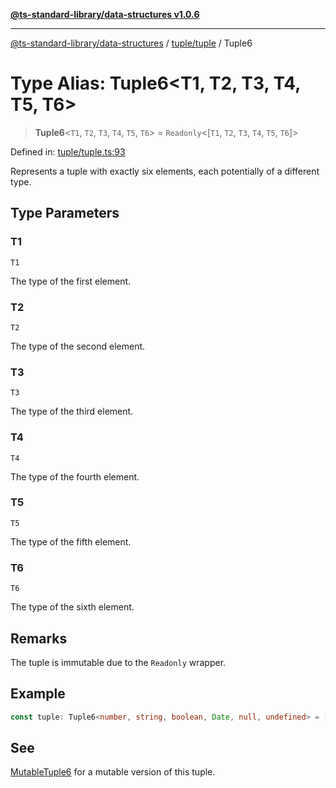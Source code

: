 [**@ts-standard-library/data-structures v1.0.6**](../../../README.md)

***

[@ts-standard-library/data-structures](../../../modules.md) / [tuple/tuple](../README.md) / Tuple6

# Type Alias: Tuple6\<T1, T2, T3, T4, T5, T6\>

> **Tuple6**\<`T1`, `T2`, `T3`, `T4`, `T5`, `T6`\> = `Readonly`\<\[`T1`, `T2`, `T3`, `T4`, `T5`, `T6`\]\>

Defined in: [tuple/tuple.ts:93](https://github.com/gabaudette/ts-stdlib/blob/4a412e6fb273dc9fcab54b84c05921f52dac4b3f/packages/data-structures/src/tuple/tuple.ts#L93)

Represents a tuple with exactly six elements, each potentially of a different type.

## Type Parameters

### T1

`T1`

The type of the first element.

### T2

`T2`

The type of the second element.

### T3

`T3`

The type of the third element.

### T4

`T4`

The type of the fourth element.

### T5

`T5`

The type of the fifth element.

### T6

`T6`

The type of the sixth element.

## Remarks

The tuple is immutable due to the `Readonly` wrapper.

## Example

```typescript
const tuple: Tuple6<number, string, boolean, Date, null, undefined> = [1, "two", true, new Date(), null, undefined];
```

## See

[MutableTuple6](MutableTuple6.md) for a mutable version of this tuple.
